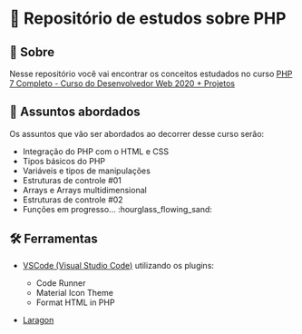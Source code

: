 # :open_file_folder: Repositório de estudos sobre PHP


## :pushpin: Sobre
Nesse repositório você vai encontrar os conceitos estudados no curso [PHP 7 Completo - Curso do Desenvolvedor Web 2020 + Projetos](https://www.udemy.com/course/php-7-completo/)

## :speech_balloon: Assuntos abordados
Os assuntos que vão ser abordados ao decorrer desse curso serão:
<ul>
    <li>Integração do PHP com o HTML e CSS</li>
    <li>Tipos básicos do PHP</li>
    <li>Variáveis e tipos de manipulações</li>
    <li>Estruturas de controle #01</li>
    <li>Arrays e Arrays multidimensional</li>
    <li>Estruturas de controle #02</li>
    <li>Funções em progresso... :hourglass_flowing_sand:</li>
</ul>

## :hammer_and_wrench: Ferramentas
- [VSCode (Visual Studio Code)](https://code.visualstudio.com/) utilizando os plugins:
    <ul>
        <li>Code Runner</li>
        <li>Material Icon Theme</li>
        <li>Format HTML in PHP</li>
    </ul>

- [Laragon](https://laragon.org/)